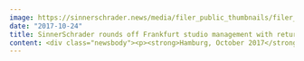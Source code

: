 ```yaml
---
image: https://sinnerschrader.news/media/filer_public_thumbnails/filer_public/4d/66/4d662c91-2546-4f1b-b3cd-d5f820e3f903/700px_breite_matthias_lauten.jpg__480x288_q85_crop_subsampling-2_upscale.jpg
date: "2017-10-24"
title: SinnerSchrader rounds off Frankfurt studio management with returnee Matthias Lauten
content: <div class="newsbody"><p><strong>Hamburg, October 2017</strong> – The management trio at SinnerSchrader’s Frankfurt studio is complete. Alongside Annette Rust and Chris Rowe, Matthias Lauten will be responsible for digital product development and internal studio management. In this role, Lauten will report directly to Dr Lars Finke, SinnerSchrader Managing Director for Product &amp; Client Management.</p><p>Matthias Lauten began his career with a dual course of study at Hamburg Business Academy and at SinnerSchrader, where he subsequently worked as a project manager for over four years. The media management specialist then initially moved to Jung von Matt before taking on managerial roles at Razorfish and GGH MullenLowe.</p><p>“We are welcoming Matthias back to SinnerSchrader as an old companion. With his return, we are strengthening our location strategy with his many years of expertise in consultancy and in forming integrated product teams, as well as his extensive knowledge of brand management in different industries. His proven automotive expertise is another valuable asset for our clients in this area,” says Lars Finke about returnee Matthias Lauten.</p><p>“It is great to be part of the SinnerSchrader family again after more than twelve years,” says Matthias Lauten, happy to be returning to SinnerSchrader. “I am excited at the prospect of developing value-adding digital products and services for end customers – and doing so in the particularly innovative and agile work environment at the Frankfurt location.”</p><p><a class="news-backlink" href="/en/"><svg class="svg-ico svg-ico--arrow-left"><use xlink&#58;href="#arrow-down"></use></svg>Back to the overview</a></p></div>
---
```

